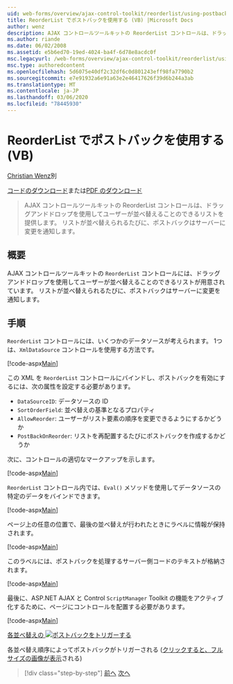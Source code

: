 ```yaml
---
uid: web-forms/overview/ajax-control-toolkit/reorderlist/using-postbacks-with-reorderlist-vb
title: ReorderList でポストバックを使用する (VB) |Microsoft Docs
author: wenz
description: AJAX コントロールツールキットの ReorderList コントロールは、ドラッグアンドドロップを使用してユーザーが並べ替えることのできるリストを提供します。 リストが並べ替えられるたびに、po...
ms.author: riande
ms.date: 06/02/2008
ms.assetid: e5b6ed70-19ed-4024-ba4f-6d78e8acdc0f
msc.legacyurl: /web-forms/overview/ajax-control-toolkit/reorderlist/using-postbacks-with-reorderlist-vb
msc.type: authoredcontent
ms.openlocfilehash: 5d6075e40df2c32df6c0d801243eff98fa7790b2
ms.sourcegitcommit: e7e91932a6e91a63e2e46417626f39d6b244a3ab
ms.translationtype: MT
ms.contentlocale: ja-JP
ms.lasthandoff: 03/06/2020
ms.locfileid: "78445930"
---
```

# <a name="using-postbacks-with-reorderlist-vb"></a>ReorderList でポストバックを使用する (VB)

[Christian Wenz](https://github.com/wenz)別

[コードのダウンロード](https://download.microsoft.com/download/9/3/f/93f8daea-bebd-4821-833b-95205389c7d0/ReorderList4.vb.zip)または[PDF のダウンロード](https://download.microsoft.com/download/2/d/c/2dc10e34-6983-41d4-9c08-f78f5387d32b/reorderlist4VB.pdf)

> AJAX コントロールツールキットの ReorderList コントロールは、ドラッグアンドドロップを使用してユーザーが並べ替えることのできるリストを提供します。 リストが並べ替えられるたびに、ポストバックはサーバーに変更を通知します。

## <a name="overview"></a>概要

AJAX コントロールツールキットの `ReorderList` コントロールには、ドラッグアンドドロップを使用してユーザーが並べ替えることのできるリストが用意されています。 リストが並べ替えられるたびに、ポストバックはサーバーに変更を通知します。

## <a name="steps"></a>手順

`ReorderList` コントロールには、いくつかのデータソースが考えられます。 1つは、`XmlDataSource` コントロールを使用する方法です。

[!code-aspx[Main](using-postbacks-with-reorderlist-vb/samples/sample1.aspx)]

この XML を `ReorderList` コントロールにバインドし、ポストバックを有効にするには、次の属性を設定する必要があります。

- `DataSourceID`: データソースの ID
- `SortOrderField`: 並べ替えの基準となるプロパティ
- `AllowReorder`: ユーザーがリスト要素の順序を変更できるようにするかどうか
- `PostBackOnReorder`: リストを再配置するたびにポストバックを作成するかどうか

次に、コントロールの適切なマークアップを示します。

[!code-aspx[Main](using-postbacks-with-reorderlist-vb/samples/sample2.aspx)]

`ReorderList` コントロール内では、`Eval()` メソッドを使用してデータソースの特定のデータをバインドできます。

[!code-aspx[Main](using-postbacks-with-reorderlist-vb/samples/sample3.aspx)]

ページ上の任意の位置で、最後の並べ替えが行われたときにラベルに情報が保持されます。

[!code-aspx[Main](using-postbacks-with-reorderlist-vb/samples/sample4.aspx)]

このラベルには、ポストバックを処理するサーバー側コードのテキストが格納されます。

[!code-aspx[Main](using-postbacks-with-reorderlist-vb/samples/sample5.aspx)]

最後に、ASP.NET AJAX と Control `ScriptManager` Toolkit の機能をアクティブ化するために、ページにコントロールを配置する必要があります。

[!code-aspx[Main](using-postbacks-with-reorderlist-vb/samples/sample6.aspx)]

[各並べ替えの ![ポストバックをトリガーする](using-postbacks-with-reorderlist-vb/_static/image2.png)](using-postbacks-with-reorderlist-vb/_static/image1.png)

各並べ替え順序によってポストバックがトリガーされる ([クリックすると、フルサイズの画像が表示](using-postbacks-with-reorderlist-vb/_static/image3.png)される)

> [!div class="step-by-step"]
> [前へ](drag-and-drop-via-reorderlist-cs.md)
> [次へ](drag-and-drop-via-reorderlist-vb.md)
